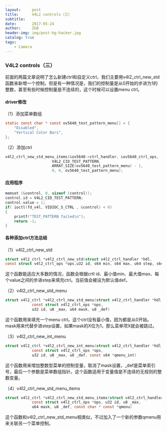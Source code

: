 ```yaml
---
layout:     post
title:      V4L2 controls（三）
subtitle:   
date:       2017-05-24
author:     ZGB
header-img: img/post-bg-hacker.jpg
catalog: true
tags:
    - Camera
---
```


### V4L2 controls（三）

前面的两篇文章说明了怎么新建ctrl和自定义ctrl，我们主要用v4l2_ctrl_new_std函数来新增一个控制。但是有一种情况是，我们的控制量是从0开始的步进为1的整数，甚至有些时候控制量是不连续的，这个时候可以设置menu ctrl。

#### driver修改
（1）添加菜单数组
```c
static const char * const ov5640_test_pattern_menu[] = {
	"Disabled",
	"Vertical Color Bars",
};
```

（2）添加ctrl
```c
v4l2_ctrl_new_std_menu_items(&ov5640->ctrl_handler, &ov5640_ctrl_ops,
				     V4L2_CID_TEST_PATTERN,
				     ARRAY_SIZE(ov5640_test_pattern_menu) - 1,
				     0, 0, ov5640_test_pattern_menu);
```

#### 应用程序
```c
memset (&control, 0, sizeof (control));
control.id = V4L2_CID_TEST_PATTERN;
control.value = 1;
if( ioctl(fd_v4l, VIDIOC_S_CTRL , &control) < 0)
{
    printf("TEST_PATTERN failed\n");
    return -1;
}
```

#### 各种添加ctrl方法总结
（1）v4l2_ctrl_new_std
```c
struct v4l2_ctrl *v4l2_ctrl_new_std(struct v4l2_ctrl_handler *hdl,
const struct v4l2_ctrl_ops *ops,u32 id, s64 min, s64 max, u64 step, s64 def)
```
这个函数能适应大多数的情况，函数会根据crtl id、最小值min、最大值max、每个value之间的步进step来填充ctrl。当前值会被设为默认值def。

（2）v4l2_ctrl_new_std_menu
```c
struct v4l2_ctrl *v4l2_ctrl_new_std_menu(struct v4l2_ctrl_handler *hdl,
			const struct v4l2_ctrl_ops *ops,
			u32 id, u8 _max, u64 mask, u8 _def)
```
这个函数用来填充一个menu ctrl。这个ctrl没有最小值，因为都是从0开始。mask用来代替步进step设置，如果mask的X位为1，那么菜单项X就会被跳过。

（3）v4l2_ctrl_new_int_menu
```c
struct v4l2_ctrl *v4l2_ctrl_new_int_menu(struct v4l2_ctrl_handler *hdl,
			const struct v4l2_ctrl_ops *ops,
			u32 id, u8 _max, u8 _def, const s64 *qmenu_int)
```
这个函数用来增加整数型菜单的控制变量，取消了mask设置，_def是菜单索引号，最后一个参数是菜单数组指针。这个函数适用于变量值是不连续的无规则的整数变量。

（4）v4l2_ctrl_new_std_menu_items
```c
struct v4l2_ctrl *v4l2_ctrl_new_std_menu_items(struct v4l2_ctrl_handler *hdl,
			const struct v4l2_ctrl_ops *ops, u32 id, u8 _max,
			u64 mask, u8 _def, const char * const *qmenu)
```
这个函数和v4l2_ctrl_new_std_menu相类似，不过加入了一个新的参数qmenu用来关联另一个菜单控制。